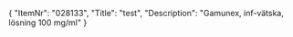 {
  "ItemNr": "028133",
  "Title": "test",
  "Description": "Gamunex, inf-vätska, lösning 100 mg/ml"
}